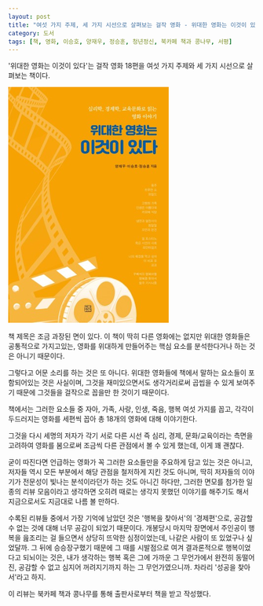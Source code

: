 ```yaml
---
layout: post
title: "여섯 가지 주제, 세 가지 시선으로 살펴보는 걸작 영화 - 위대한 영화는 이것이 있다"
category: 도서
tags: [책, 영화, 이승호, 양재우, 정승훈, 청년정신, 북카페 책과 콩나무, 서평]
---
```


'위대한 영화는 이것이 있다'는
걸작 영화 18편을 여섯 가지 주제와 세 가지 시선으로 살펴보는 책이다.

![표지](/images/great-movie-has-this-book-h480.jpg)

책 제목은 조금 과장된 면이 있다.
이 책이 딱히 다른 영화에는 없지만 위대한 영화들은 공통적으로 가지고있는,
영화를 위대하게 만들어주는 핵심 요소를 분석한다거나 하는 것은 아니기 때문이다.

그렇다고 어문 소리를 하는 것은 또 아니다.
위대한 영화들에 책에서 말하는 요소들이 포함되어있는 것은 사실이며,
그것을 재미있으면서도 생각거리로써 곱씹을 수 있게 보여주기 때문에 그것들을 걸작으로 꼽을만 한 것이기 때문이다.

책에서는 그러한 요소들 중 자아, 가족, 사랑, 인생, 죽음, 행복 여섯 가지를 꼽고,
각각이 두드러지는 영화를 세편씩 꼽아 총 18개의 영화에 대해 이야기한다.

그것을 다시 세명의 저자가 각기 서로 다른 시선 즉 심리, 경제, 문화/교육이라는 측면을 고려하여 영화를 봄으로써
조금씩 다른 관점에서 볼 수 있게 했는데,
이게 꽤 괜찮다.

굳이 따진다면 언급하는 영화가 꼭 그러한 요소들만을 주요하게 담고 있는 것은 아니고,
저자들 역시 모든 부분에서 해당 관점을 철저하게 지킨 것도 아니며,
딱히 저자들의 이야기가 전문성이 빛나는 분석이라던가 하는 것도 아니긴 하다만,
그러한 면모를 첨가한 일종의 리뷰 모음이라고 생각하면
오히려 때로는 생각지 못했던 이야기를 해주기도 해서
지금으로서도 지금대로 나름 볼 만하다.

수록된 리뷰들 중에서 가장 기억에 남았던 것은
'행복을 찾아서'의 '경제편'으로,
공감할 수 없는 것에 대해 너무 공감이 되었기 때문이다.
개봉당시 마지막 장면에서 주인공이 행복을 읊조리는 걸 들으면서 상당히 뜨악한 심정이었는데,
나같은 사람이 또 있었구나 싶었달까.
그 뒤에 승승장구했기 때문에 그 때를 시발점으로 여겨 결과론적으로 행복이었다고 되뇌이는 것은,
내가 생각하는 행복 혹은 그에 가까운 그 무언가에서 완전히 동떨어진,
공감할 수 없고 심지어 꺼려지기까지 하는 그 무언가였으니까.
차라리 '성공을 찾아서'라고 하지.



<div class="im im-info">
이 리뷰는 북카페 책과 콩나무를 통해 출판사로부터 책을 받고 작성했다.
</div>
